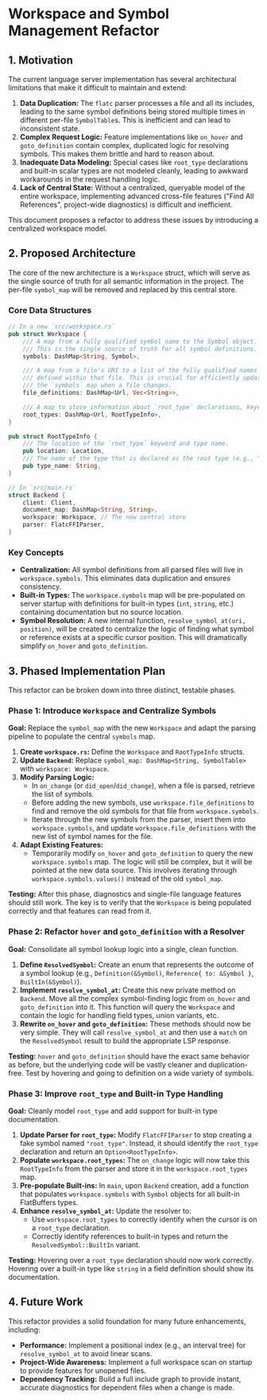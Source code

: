 # Workspace and Symbol Management Refactor

## 1. Motivation

The current language server implementation has several architectural limitations that make it difficult to maintain and extend:

1.  **Data Duplication:** The `flatc` parser processes a file and all its includes, leading to the same symbol definitions being stored multiple times in different per-file `SymbolTable`s. This is inefficient and can lead to inconsistent state.
2.  **Complex Request Logic:** Feature implementations like `on_hover` and `goto_definition` contain complex, duplicated logic for resolving symbols. This makes them brittle and hard to reason about.
3.  **Inadequate Data Modeling:** Special cases like `root_type` declarations and built-in scalar types are not modeled cleanly, leading to awkward workarounds in the request handling logic.
4.  **Lack of Central State:** Without a centralized, queryable model of the entire workspace, implementing advanced cross-file features ("Find All References", project-wide diagnostics) is difficult and inefficient.

This document proposes a refactor to address these issues by introducing a centralized workspace model.

## 2. Proposed Architecture

The core of the new architecture is a `Workspace` struct, which will serve as the single source of truth for all semantic information in the project. The per-file `symbol_map` will be removed and replaced by this central store.

### Core Data Structures

```rust
// In a new `src/workspace.rs`
pub struct Workspace {
    /// A map from a fully qualified symbol name to the Symbol object.
    /// This is the single source of truth for all symbol definitions.
    symbols: DashMap<String, Symbol>,

    /// A map from a file's URI to a list of the fully qualified names of symbols
    /// defined within that file. This is crucial for efficiently updating
    /// the `symbols` map when a file changes.
    file_definitions: DashMap<Url, Vec<String>>,

    /// A map to store information about `root_type` declarations, keyed by file URI.
    root_types: DashMap<Url, RootTypeInfo>,
}

pub struct RootTypeInfo {
    /// The location of the `root_type` keyword and type name.
    pub location: Location,
    /// The name of the type that is declared as the root type (e.g., "MyTable").
    pub type_name: String,
}

// In `src/main.rs`
struct Backend {
    client: Client,
    document_map: DashMap<String, String>,
    workspace: Workspace, // The new central store
    parser: FlatcFFIParser,
}
```

### Key Concepts

-   **Centralization:** All symbol definitions from all parsed files will live in `workspace.symbols`. This eliminates data duplication and ensures consistency.
-   **Built-in Types:** The `workspace.symbols` map will be pre-populated on server startup with definitions for built-in types (`int`, `string`, etc.) containing documentation but no source location.
-   **Symbol Resolution:** A new internal function, `resolve_symbol_at(uri, position)`, will be created to centralize the logic of finding what symbol or reference exists at a specific cursor position. This will dramatically simplify `on_hover` and `goto_definition`.

## 3. Phased Implementation Plan

This refactor can be broken down into three distinct, testable phases.

### Phase 1: Introduce `Workspace` and Centralize Symbols

**Goal:** Replace the `symbol_map` with the new `Workspace` and adapt the parsing pipeline to populate the central `symbols` map.

1.  **Create `workspace.rs`:** Define the `Workspace` and `RootTypeInfo` structs.
2.  **Update `Backend`:** Replace `symbol_map: DashMap<String, SymbolTable>` with `workspace: Workspace`.
3.  **Modify Parsing Logic:**
    -   In `on_change` (or `did_open`/`did_change`), when a file is parsed, retrieve the list of symbols.
    -   Before adding the new symbols, use `workspace.file_definitions` to find and remove the old symbols for that file from `workspace.symbols`.
    -   Iterate through the new symbols from the parser, insert them into `workspace.symbols`, and update `workspace.file_definitions` with the new list of symbol names for the file.
4.  **Adapt Existing Features:**
    -   Temporarily modify `on_hover` and `goto_definition` to query the new `workspace.symbols` map. The logic will still be complex, but it will be pointed at the new data source. This involves iterating through `workspace.symbols.values()` instead of the old `symbol_map`.

**Testing:** After this phase, diagnostics and single-file language features should still work. The key is to verify that the `Workspace` is being populated correctly and that features can read from it.

### Phase 2: Refactor `hover` and `goto_definition` with a Resolver

**Goal:** Consolidate all symbol lookup logic into a single, clean function.

1.  **Define `ResolvedSymbol`:** Create an enum that represents the outcome of a symbol lookup (e.g., `Definition(&Symbol)`, `Reference{ to: &Symbol }`, `BuiltIn(&Symbol)`).
2.  **Implement `resolve_symbol_at`:** Create this new private method on `Backend`. Move all the complex symbol-finding logic from `on_hover` and `goto_definition` into it. This function will query the `Workspace` and contain the logic for handling field types, union variants, etc.
3.  **Rewrite `on_hover` and `goto_definition`:** These methods should now be very simple. They will call `resolve_symbol_at` and then use a `match` on the `ResolvedSymbol` result to build the appropriate LSP response.

**Testing:** `hover` and `goto_definition` should have the exact same behavior as before, but the underlying code will be vastly cleaner and duplication-free. Test by hovering and going to definition on a wide variety of symbols.

### Phase 3: Improve `root_type` and Built-in Type Handling

**Goal:** Cleanly model `root_type` and add support for built-in type documentation.

1.  **Update Parser for `root_type`:** Modify `FlatcFFIParser` to stop creating a fake symbol named `"root_type"`. Instead, it should identify the `root_type` declaration and return an `Option<RootTypeInfo>`.
2.  **Populate `workspace.root_types`:** The `on_change` logic will now take this `RootTypeInfo` from the parser and store it in the `workspace.root_types` map.
3.  **Pre-populate Built-ins:** In `main`, upon `Backend` creation, add a function that populates `workspace.symbols` with `Symbol` objects for all built-in FlatBuffers types.
4.  **Enhance `resolve_symbol_at`:** Update the resolver to:
    -   Use `workspace.root_types` to correctly identify when the cursor is on a `root_type` declaration.
    -   Correctly identify references to built-in types and return the `ResolvedSymbol::BuiltIn` variant.

**Testing:** Hovering over a `root_type` declaration should now work correctly. Hovering over a built-in type like `string` in a field definition should show its documentation.

## 4. Future Work

This refactor provides a solid foundation for many future enhancements, including:

-   **Performance:** Implement a positional index (e.g., an interval tree) for `resolve_symbol_at` to avoid linear scans.
-   **Project-Wide Awareness:** Implement a full workspace scan on startup to provide features for unopened files.
-   **Dependency Tracking:** Build a full include graph to provide instant, accurate diagnostics for dependent files when a change is made.
